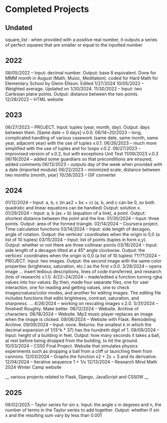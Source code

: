 <h1>Completed Projects</h1>

<h2>Undated</h2>
square_list : when provided with a positive real number, it outputs a series of perfect squares that are smaller or equal to the inputted number

<h2>2022</h2>
08/05/2022 – Input: decimal number. Output: base 8 equivalent. Done for MMM month in August (Math, Music, Meditation). coded for Hard Math for Elementary School by Glenn Ellison. Edited 1/27/2024
10/05/2022 – Weighted average. Updated on 1/30/2024.
11/30/2022 – Input: two Cartesian plane points. Output: distance between the two points.
12/28/2022 – HTML website

<h2>2023</h2>
06/27/2023 – PROJECT. Input: tuples (year, month, day). Output: days between them. [Same date = 0 days]
		v.0.0. 06/14~20/2023 – long, complicated handling of various casework (same date, same month, same year, adjacent year) with the use of tuples
		v.0.1. 06/26/2023 – much more simplified with the use of tuples and for loops
		v.0.2. 06/27/2023 – improvised version of v.0.2, but with exceptions
		Unit Test 11/09/2023
		v.0.3 06/19/2024 – added some guardians so that preconditions are ensured, added comments
		06/13/2023 – outputs day of the week when provided with a date (imported module)
		06/22/2023 – minimized scale; distance between two months (month, year)
10/26/2023 – GIF converter

<h2>2024</h2>
01/12/2024 – Input: a, b, c (in ax2 + bx + c) (a, b, and c can be 0, so both quadratic and linear equations can be handled) Output: solution x.
01/29/2024 – Input: a, b (ax + b) (equation of a line), a point. Output: shortest distance between the point and the line.
01/30/2024 – Input: three points. Output: area of the formed triangle.
02/14/2024 – Coursera project. Time calculation functions
03/14/2024 – Input: side length of decagon, angle of rotation. Output: the vertices’ coordinates when the origin is 0,0 (a list of 10 tuples)
03/15/2024 – Input: list of points (tuples in form x,y). Output: whether or not there are three collinear points
03/18/2024 – Input: side length of a decagon tilted at a 45° angle clockwise. Output: the vertices’ coordinates when the origin is 0,0 (a list of 10 tuples)
??/??/2024 – PROJECT. Input: two images. Output: the second image with the same color properties (brightness, saturation, etc.) as the first
	v.0.0. 3/28/2024 – opens image
	… insert tedious descriptions, lines of code transferred, and research (lots of research)
	v.1.0. 4/22~24/2024 – made/edited a function turning rgba values into hsv values. By then, made four separate files, one for user interaction, one for reading and getting values, one to check images/values/color modes, and another for editing images. The editing file includes functions that edits brightness, contrast, saturation, and sharpness.
	… 4/26/2024 – working on rescaling images
	v.2.0. 5/31/2024 – finished! Roughly. Make better.
06/12/2024 – Website. Archive of characters.
06/18/2024 – Website. Mp3 music player replaces an image when the image is clicked.
09/06/2024 – Website with Flask. Remodeling Archive.
09/09/2024 – Input: none. Returns: the smallest k in which the decimal expansion of 1/(5^k * 37) has the hundreth digit of 1.
09/09/2024 – Input: height of a building in feet. Output: how many seconds it takes a ball, at rest before being dropped from the building, to hit the ground.
10/03/2024 – CS50 Final Project. Website that simulates physics experiments such as dropping a ball from a cliff or launching them from cannons.
12/03/2024 – Graphs the function x2 + 2x + 3 and its derivative.
12/04/2024 – Iterative sequence 1 + 1/x
12/13/2024 – Research Mind Math 2024 Winter Camp website

__ various projects related to Flask, Django, JavaScript and CS50W __

<h2>2025</h2>
06/02/2025 – Taylor series for sin x. Input: the angle x in degrees and n, the number of terms in the Taylor series to add together. Output: whether if sin x and the resulting sum vary by less than 0.001
